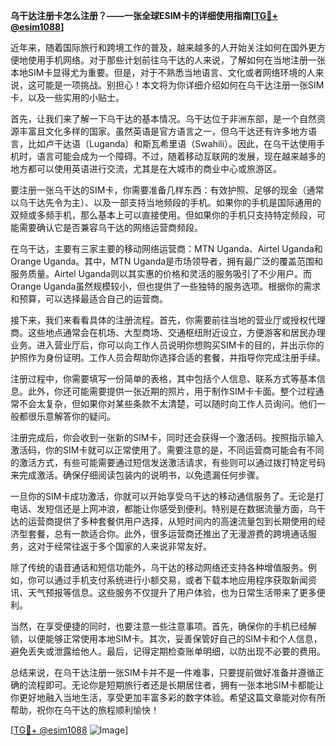 **乌干达注册卡怎么注册？——一张全球ESIM卡的详细使用指南[[TG💪+ @esim1088](https://t.me/s/esim1088)]**

近年来，随着国际旅行和跨境工作的普及，越来越多的人开始关注如何在国外更方便地使用手机网络。对于那些计划前往乌干达的人来说，了解如何在当地注册一张本地SIM卡显得尤为重要。但是，对于不熟悉当地语言、文化或者网络环境的人来说，这可能是一项挑战。别担心！本文将为你详细介绍如何在乌干达注册一张SIM卡，以及一些实用的小贴士。

首先，让我们来了解一下乌干达的基本情况。乌干达位于非洲东部，是一个自然资源丰富且文化多样的国家。虽然英语是官方语言之一，但乌干达还有许多地方语言，比如卢干达语（Luganda）和斯瓦希里语（Swahili）。因此，在乌干达使用手机时，语言可能会成为一个障碍。不过，随着移动互联网的发展，现在越来越多的地方都可以使用英语进行交流，尤其是在大城市的商业中心或旅游区。

要注册一张乌干达的SIM卡，你需要准备几样东西：有效护照、足够的现金（通常以乌干达先令为主）、以及一部支持当地频段的手机。如果你的手机是国际通用的双频或多频手机，那么基本上可以直接使用。但如果你的手机只支持特定频段，可能需要确认它是否兼容乌干达的网络运营商频段。

在乌干达，主要有三家主要的移动网络运营商：MTN Uganda、Airtel Uganda和Orange Uganda。其中，MTN Uganda是市场领导者，拥有最广泛的覆盖范围和服务质量。Airtel Uganda则以其实惠的价格和灵活的服务吸引了不少用户。而Orange Uganda虽然规模较小，但也提供了一些独特的服务选项。根据你的需求和预算，可以选择最适合自己的运营商。

接下来，我们来看看具体的注册流程。首先，你需要前往当地的营业厅或授权代理商。这些地点通常会在机场、大型商场、交通枢纽附近设立，方便游客和居民办理业务。进入营业厅后，你可以向工作人员说明你想购买SIM卡的目的，并出示你的护照作为身份证明。工作人员会帮助你选择合适的套餐，并指导你完成注册手续。

注册过程中，你需要填写一份简单的表格，其中包括个人信息、联系方式等基本信息。此外，你还可能需要提供一张近期的照片，用于制作SIM卡卡面。整个过程通常不会太复杂，但如果你对某些条款不太清楚，可以随时向工作人员询问。他们一般都很乐意解答你的疑问。

注册完成后，你会收到一张新的SIM卡，同时还会获得一个激活码。按照指示输入激活码，你的SIM卡就可以正常使用了。需要注意的是，不同运营商可能会有不同的激活方式，有些可能需要通过短信发送激活请求，有些则可以通过拨打特定号码来完成激活。确保仔细阅读包装内的说明书，以免遗漏任何步骤。

一旦你的SIM卡成功激活，你就可以开始享受乌干达的移动通信服务了。无论是打电话、发短信还是上网冲浪，都能让你感受到便利。特别是在数据流量方面，乌干达的运营商提供了多种套餐供用户选择，从短时间内的高速流量包到长期使用的经济型套餐，总有一款适合你。此外，很多运营商还推出了无漫游费的跨境通话服务，这对于经常往返于多个国家的人来说非常友好。

除了传统的语音通话和短信功能外，乌干达的移动网络还支持各种增值服务。例如，你可以通过手机支付系统进行小额交易，或者下载本地应用程序获取新闻资讯、天气预报等信息。这些服务不仅提升了用户体验，也为日常生活带来了更多便利。

当然，在享受便捷的同时，也要注意一些注意事项。首先，确保你的手机已经解锁，以便能够正常使用本地SIM卡。其次，妥善保管好自己的SIM卡和个人信息，避免丢失或泄露给他人。最后，记得定期检查账单明细，以防出现不必要的费用。

总结来说，在乌干达注册一张SIM卡并不是一件难事，只要提前做好准备并遵循正确的流程即可。无论你是短期旅行者还是长期居住者，拥有一张本地SIM卡都能让你更好地融入当地生活，享受更加丰富多彩的数字体验。希望这篇文章能对你有所帮助，祝你在乌干达的旅程顺利愉快！

[[TG💪+ @esim1088](https://t.me/s/esim1088) ![Image](https://i.postimg.cc/4NQfJmqS/Snipaste-2025-05-13-00-14-12.png)]